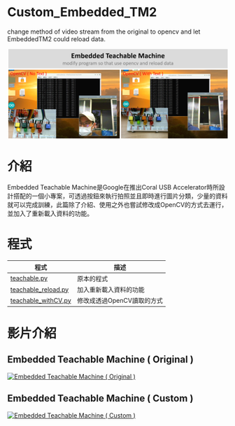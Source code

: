 # Custom_Embedded_TM2
change method of video stream from the original to opencv and let EmbeddedTM2 could reload data.

![cover](./figures/0_Cover.png)

# 介紹
Embedded Teachable Machine是Google在推出Coral USB Accelerator時所設計搭配的一個小專案，可透過按鈕來執行拍照並且即時進行圖片分類，少量的資料就可以完成訓練，此篇除了介紹、使用之外也嘗試修改成OpenCV的方式去運行，並加入了重新載入資料的功能。

# 程式
| 程式  | 描述  |
| --- | --- |
| [teachable.py](./code/teachable.py) | 原本的程式 |
| [teachable_reload.py](./code/teachable_reload.py) | 加入重新載入資料的功能  |
| [teachable_withCV.py](./code/teachable_withCV.py) | 修改成透過OpenCV讀取的方式  |

# 影片介紹

## Embedded Teachable Machine ( Original )

[![Embedded Teachable Machine ( Original )](https://res.cloudinary.com/marcomontalbano/image/upload/v1624945933/video_to_markdown/images/youtube--hR5SwGqrCps-c05b58ac6eb4c4700831b2b3070cd403.jpg)](https://www.youtube.com/watch?v=hR5SwGqrCps "Embedded Teachable Machine ( Original )")

## Embedded Teachable Machine ( Custom )

[![Embedded Teachable Machine ( Custom )](https://res.cloudinary.com/marcomontalbano/image/upload/v1624946100/video_to_markdown/images/youtube--7Q_5GWvCZFM-c05b58ac6eb4c4700831b2b3070cd403.jpg)](https://www.youtube.com/watch?v=7Q_5GWvCZFM "Embedded Teachable Machine ( Custom )")
